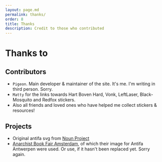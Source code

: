 ```yaml
---
layout: page.md
permalink: thanks/
order: 8
title: Thanks
description: Credit to those who contributed
---
```


# Thanks to
## Contributors
- `Pigeon`. Main developer & maintainer of the site. It's me. I'm writing in third person. Sorry.
- `Matty` for the links towards Hart Boven Hard, Vonk, LeftLaser, Black-Mosquito and Redfox stickers.
- Also all friends and loved ones who have helped me collect stickers & resources!

## Projects
- Original antifa svg from [Noun Project](https://thenounproject.com/icon/antifa-1245689/)
- [Anarchist Book Fair Amsterdam](https://anarchistbookfairamsterdam.blackblogs.org/nl/2018/10/19/antifa-antwerpen-2/), of which their image for Antifa Antwerpen were used. Or use, if it hasn't been replaced yet. Sorry again.
